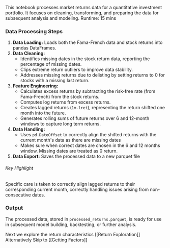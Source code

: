   This notebook processes market returns data for a quantitative investment portfolio. It focuses on cleaning, transforming, and preparing the data for subsequent analysis and modeling.
Runtime: 15 mins
### Data Processing Steps

1. **Data Loading:** Loads both the Fama-French data and stock returns into pandas DataFrames.
2. **Data Cleaning:**
	- Identifies missing dates in the stock return data, reporting the percentage of missing dates.
	- Clips extreme return outliers to improve data stability.
	- Addresses missing returns due to delisting by setting returns to 0 for stocks with a missing last return.
3. **Feature Engineering:**
	- Calculates excess returns by subtracting the risk-free rate (from Fama-French) from the stock returns.
	- Computes log returns from excess returns.
	- Creates lagged returns (`1m.lret`), representing the return shifted one month into the future.
	- Generates rolling sums of future returns over 6 and 12-month windows to capture long term returns.
4. **Data Handling:**
	- Uses `pd.DateOffset` to correctly align the shifted returns with the current month's data as there are missing dates
	- Makes sure when correct dates are chosen in the 6 and 12 months window. Missing dates are treated as 0 return.
5. **Data Export:** Saves the processed data to a new parquet file
###### Key Highlight
Specific care is taken to correctly align lagged returns to their corresponding current month, correctly handling issues arising from non-consecutive dates.
### Output

The processed data, stored in `processed_returns.parquet`, is ready for use in subsequent model building, backtesting, or further analysis.

Next we explore the return characteristics [[Return Exploration]]
Alternatively Skip to [[Getting Factors]]